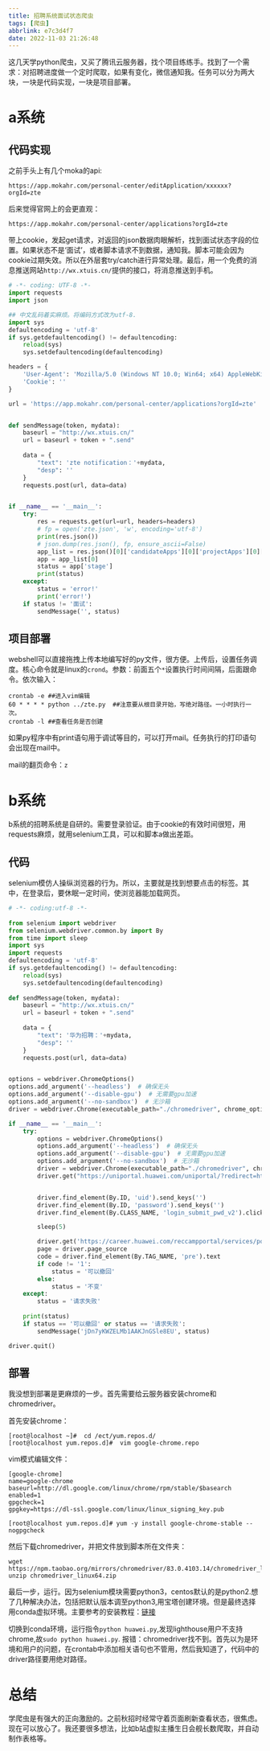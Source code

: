 ```yaml
---
title: 招聘系统面试状态爬虫
tags: [爬虫]
abbrlink: e7c3d4f7
date: 2022-11-03 21:26:48
---
```


这几天学python爬虫，又买了腾讯云服务器，找个项目练练手。找到了一个需求：对招聘进度做一个定时爬取，如果有变化，微信通知我。任务可以分为两大块，一块是代码实现，一块是项目部署。

<!-- more -->
# a系统

## 代码实现

之前手头上有几个moka的api:

`https://app.mokahr.com/personal-center/editApplication/xxxxxx?orgId=zte`

后来觉得官网上的会更直观：

`https://app.mokahr.com/personal-center/applications?orgId=zte`

带上cookie，发起get请求，对返回的json数据肉眼解析，找到面试状态字段的位置。如果状态不是‘面试’，或者脚本请求不到数据，通知我。脚本可能会因为cookie过期失效。所以在外层套try/catch进行异常处理。最后，用一个免费的消息推送网站`http://wx.xtuis.cn/`提供的接口，将消息推送到手机。

```python
# -*- coding: UTF-8 -*- 
import requests
import json

## 中文乱码着实麻烦。将编码方式改为utf-8.
import sys
defaultencoding = 'utf-8'
if sys.getdefaultencoding() != defaultencoding:
    reload(sys)
    sys.setdefaultencoding(defaultencoding)

headers = {
    'User-Agent': 'Mozilla/5.0 (Windows NT 10.0; Win64; x64) AppleWebKit/537.36 (KHTML, like Gecko) Chrome/106.0.0.0 Safari/537.36',
    'Cookie': ''
}

url = 'https://app.mokahr.com/personal-center/applications?orgId=zte'


def sendMessage(token, mydata):
    baseurl = "http://wx.xtuis.cn/"
    url = baseurl + token + ".send"
    
    data = {
        "text": 'zte notification：'+mydata,
        "desp": ''
    }
    requests.post(url, data=data)


if __name__ == '__main__':
	try:
		res = requests.get(url=url, headers=headers)
		# fp = open('zte.json', 'w', encoding='utf-8')
		print(res.json())
		# json.dump(res.json(), fp, ensure_ascii=False)
		app_list = res.json()[0]['candidateApps'][0]['projectApps'][0]['apps']
		app = app_list[0]
		status = app['stage']
		print(status)
	except:
		status = 'error!'
		print('error!')
	if status != '面试':
		sendMessage('', status)

```

## 项目部署

webshell可以直接拖拽上传本地编写好的py文件，很方便。上传后，设置任务调度。核心命令就是linux的`crond`。参数：前面五个`*`设置执行时间间隔，后面跟命令。依次输入：

```shell
crontab -e ##进入vim编辑
60 * * * * python ../zte.py  ##注意要从根目录开始，写绝对路径。一小时执行一次。
crontab -l ##查看任务是否创建
```

如果py程序中有print语句用于调试等目的，可以打开mail。任务执行的打印语句会出现在mail中。

mail的翻页命令：`z`

# b系统

b系统的招聘系统是自研的。需要登录验证。由于cookie的有效时间很短，用requests麻烦，就用selenium工具，可以和脚本a做出差距。

## 代码
selenium模仿人操纵浏览器的行为。所以，主要就是找到想要点击的标签。其中，在登录后，要休眠一定时间，使浏览器能加载网页。

```python
# -*- coding:utf-8 -*-
 
from selenium import webdriver
from selenium.webdriver.common.by import By
from time import sleep
import sys
import requests
defaultencoding = 'utf-8'
if sys.getdefaultencoding() != defaultencoding:
    reload(sys)
    sys.setdefaultencoding(defaultencoding)
 
def sendMessage(token, mydata):
    baseurl = "http://wx.xtuis.cn/"
    url = baseurl + token + ".send"
    
    data = {
        "text": '华为招聘：'+mydata,
        "desp": ''
    }
    requests.post(url, data=data)


options = webdriver.ChromeOptions()
options.add_argument('--headless')  # 确保无头
options.add_argument('--disable-gpu')  # 无需要gpu加速
options.add_argument('--no-sandbox')  # 无沙箱
driver = webdriver.Chrome(executable_path="./chromedriver", chrome_options=options)  # 添加软链接后是不需要写路径的

if __name__ == '__main__':
	try:
		options = webdriver.ChromeOptions()
		options.add_argument('--headless')  # 确保无头
		options.add_argument('--disable-gpu')  # 无需要gpu加速
		options.add_argument('--no-sandbox')  # 无沙箱
		driver = webdriver.Chrome(executable_path="./chromedriver", chrome_options=options)
		driver.get("https://uniportal.huawei.com/uniportal/?redirect=https%3A%2F%2Fcareer.huawei.com%2Freccampportal%2Flogin_index.html%3Fredirect%3Dhttps%3A%2F%2Fcareer.huawei.com%2Freccampportal%2Fportal5%2Fcampus-recruitment.html%3Fi%3D46238")


		driver.find_element(By.ID, 'uid').send_keys('')
		driver.find_element(By.ID, 'password').send_keys('')
		driver.find_element(By.CLASS_NAME, 'login_submit_pwd_v2').click()

		sleep(5)

		driver.get('https://career.huawei.com/reccampportal/services/portal/portaluser/pro/getResumeLockSatus')
		page = driver.page_source
		code = driver.find_element(By.TAG_NAME, 'pre').text
		if code != '1':
			status = '可以撤回'
		else:
			status = '不变'
	except:
		status = '请求失败'
	
	print(status)
	if status == '可以撤回' or status == '请求失败':
		sendMessage('jDn7yKWZELMb1AAKJnGSle8EU', status)

driver.quit()
```
## 部署
我没想到部署是更麻烦的一步。首先需要给云服务器安装chrome和chromedriver。

首先安装chrome：

```shell
[root@localhost ~]#  cd /ect/yum.repos.d/
[root@localhost yum.repos.d]#  vim google-chrome.repo
```

vim模式编辑文件：

```
[google-chrome]
name=google-chrome
baseurl=http://dl.google.com/linux/chrome/rpm/stable/$basearch
enabled=1
gpgcheck=1
gpgkey=https://dl-ssl.google.com/linux/linux_signing_key.pub
```

```
[root@localhost yum.repos.d]# yum -y install google-chrome-stable --nogpgcheck
```

然后下载chromedriver，并把文件放到脚本所在文件夹：

```
wget https://npm.taobao.org/mirrors/chromedriver/83.0.4103.14/chromedriver_linux64.zip
unzip chromedriver_linux64.zip
```

最后一步，运行。因为selenium模块需要python3，centos默认的是python2.想了几种解决办法，包括把默认版本调至python3,用宝塔创建环境。但是最终选择用conda虚拟环境。主要参考的安装教程：[链接](https://blog.csdn.net/LJX_ahut/article/details/114282900)

切换到conda环境，运行指令`python huawei.py`,发现lighthouse用户不支持chrome,故`sudo python huawei.py`. 报错：chromedriver找不到。首先以为是环境和用户的问题，在crontab中添加相关语句也不管用，然后我知道了，代码中的driver路径要用绝对路径。


# 总结

学爬虫是有强大的正向激励的。之前秋招时经常守着页面刷新查看状态，很焦虑。现在可以放心了。我还要很多想法，比如b站虚拟主播生日会舰长数爬取，并自动制作表格等。